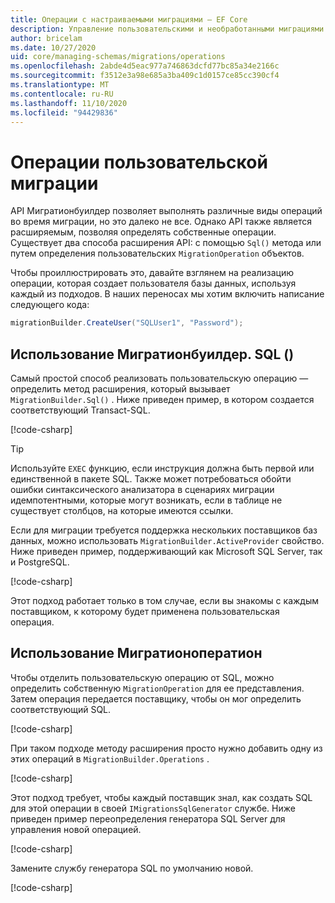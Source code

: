 ```yaml
---
title: Операции с настраиваемыми миграциями — EF Core
description: Управление пользовательскими и необработанными миграциями SQL для управления схемой базы данных с помощью Entity Framework Core
author: bricelam
ms.date: 10/27/2020
uid: core/managing-schemas/migrations/operations
ms.openlocfilehash: 2abde4d5eac977a746863dcfd77bc85a34e2166c
ms.sourcegitcommit: f3512e3a98e685a3ba409c1d0157ce85cc390cf4
ms.translationtype: MT
ms.contentlocale: ru-RU
ms.lasthandoff: 11/10/2020
ms.locfileid: "94429836"
---
```

# <a name="custom-migrations-operations"></a>Операции пользовательской миграции

API Мигратионбуилдер позволяет выполнять различные виды операций во время миграции, но это далеко не все. Однако API также является расширяемым, позволяя определять собственные операции. Существует два способа расширения API: с помощью `Sql()` метода или путем определения пользовательских `MigrationOperation` объектов.

Чтобы проиллюстрировать это, давайте взглянем на реализацию операции, которая создает пользователя базы данных, используя каждый из подходов. В наших переносах мы хотим включить написание следующего кода:

```csharp
migrationBuilder.CreateUser("SQLUser1", "Password");
```

## <a name="using-migrationbuildersql"></a>Использование Мигратионбуилдер. SQL ()

Самый простой способ реализовать пользовательскую операцию — определить метод расширения, который вызывает `MigrationBuilder.Sql()` . Ниже приведен пример, в котором создается соответствующий Transact-SQL.

[!code-csharp[](../../../../samples/core/Schemas/Migrations/CustomOperationSql.cs#snippet_CustomOperationSql)]

> [!TIP]
> Используйте `EXEC` функцию, если инструкция должна быть первой или единственной в пакете SQL. Также может потребоваться обойти ошибки синтаксического анализатора в сценариях миграции идемпотентными, которые могут возникать, если в таблице не существует столбцов, на которые имеются ссылки.

Если для миграции требуется поддержка нескольких поставщиков баз данных, можно использовать `MigrationBuilder.ActiveProvider` свойство. Ниже приведен пример, поддерживающий как Microsoft SQL Server, так и PostgreSQL.

[!code-csharp[](../../../../samples/core/Schemas/Migrations/CustomOperationMultiSql.cs#snippet_CustomOperationMultiSql)]

Этот подход работает только в том случае, если вы знакомы с каждым поставщиком, к которому будет применена пользовательская операция.

## <a name="using-a-migrationoperation"></a>Использование Мигратионоператион

Чтобы отделить пользовательскую операцию от SQL, можно определить собственную `MigrationOperation` для ее представления. Затем операция передается поставщику, чтобы он мог определить соответствующий SQL.

[!code-csharp[](../../../../samples/core/Schemas/Migrations/CustomOperation.cs#snippet_CreateUserOperation)]

При таком подходе методу расширения просто нужно добавить одну из этих операций в `MigrationBuilder.Operations` .

[!code-csharp[](../../../../samples/core/Schemas/Migrations/CustomOperation.cs#snippet_MigrationBuilderExtension)]

Этот подход требует, чтобы каждый поставщик знал, как создать SQL для этой операции в своей `IMigrationsSqlGenerator` службе. Ниже приведен пример переопределения генератора SQL Server для управления новой операцией.

[!code-csharp[](../../../../samples/core/Schemas/Migrations/CustomOperation.cs#snippet_MigrationsSqlGenerator)]

Замените службу генератора SQL по умолчанию новой.

[!code-csharp[](../../../../samples/core/Schemas/Migrations/CustomOperation.cs#snippet_OnConfiguring)]
